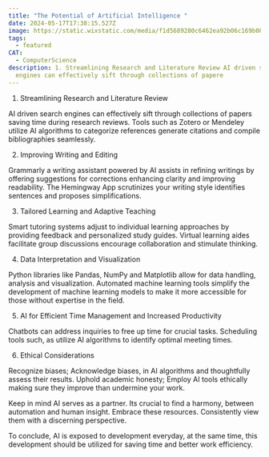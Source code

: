```yaml
---
title: "The Potential of Artificial Intelligence "
date: 2024-05-17T17:38:15.527Z
image: https://static.wixstatic.com/media/f1d5689280c6462ea92b06c169b00597.jpg/v1/fill/w_234,h_175,fp_0.50_0.50,q_90,enc_auto/f1d5689280c6462ea92b06c169b00597.jpg
tags:
  - featured
CAT:
  - ComputerScience
description: 1. Streamlining Research and Literature Review AI driven search
  engines can effectively sift through collections of papere
---
```

1. Streamlining Research and Literature Review



AI driven search engines can effectively sift through collections of papers saving time during research reviews. Tools such as Zotero or Mendeley utilize AI algorithms to categorize references generate citations and compile bibliographies seamlessly.



2. Improving Writing and Editing

Grammarly a writing assistant powered by AI assists in refining writings by offering suggestions for corrections enhancing clarity and improving readability. The Hemingway App scrutinizes your writing style identifies sentences and proposes simplifications.



3. Tailored Learning and Adaptive Teaching

Smart tutoring systems adjust to individual learning approaches by providing feedback and personalized study guides. Virtual learning aides facilitate group discussions encourage collaboration and stimulate thinking.



4. Data Interpretation and Visualization



Python libraries like Pandas, NumPy and Matplotlib allow for data handling, analysis and visualization. Automated machine learning tools simplify the development of machine learning models to make it more accessible for those without expertise in the field.



5. AI for Efficient Time Management and Increased Productivity



Chatbots can address inquiries to free up time for crucial tasks. Scheduling tools such, as utilize AI algorithms to identify optimal meeting times.



6. Ethical Considerations



Recognize biases; Acknowledge biases, in AI algorithms and thoughtfully assess their results. Uphold academic honesty; Employ AI tools ethically making sure they improve than undermine your work.



Keep in mind AI serves as a partner. Its crucial to find a harmony, between automation and human insight. Embrace these resources. Consistently view them with a discerning perspective.



To conclude, AI is exposed to development everyday, at the same time, this development should be utilized for saving time and better work efficiency.